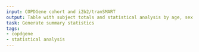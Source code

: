 ```yaml
---
input: COPDGene cohort and i2b2/tranSMART
output: Table with subject totals and statistical analysis by age, sex and race for each subset, if data are available
task: Generate summary statistics
tags:
- copdgene
- statistical analysis
---
```

